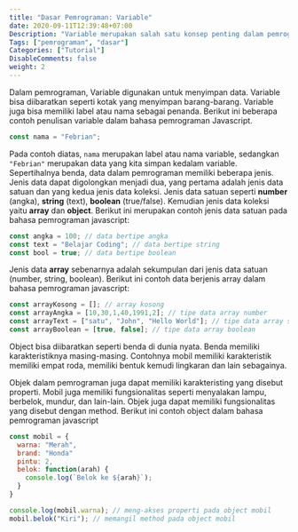 ```yaml
---
title: "Dasar Pemrograman: Variable"
date: 2020-09-11T12:39:48+07:00
Description: "Variable merupakan salah satu konsep penting dalam pemrograman"
Tags: ["pemrograman", "dasar"]
Categories: ["Tutorial"]
DisableComments: false
weight: 2
---
```


Dalam pemrograman, Variable digunakan untuk menyimpan data. Variable bisa diibaratkan seperti kotak yang menyimpan barang-barang. Variable juga bisa memiliki label atau nama sebagai penanda. Berikut ini beberapa contoh penulisan variable dalam bahasa pemrograman Javascript.

```javascript
const nama = "Febrian";
```

Pada contoh diatas, ```nama``` merupakan label atau nama variable, sedangkan ```"Febrian"``` merupakan data yang kita simpan kedalam variable. Sepertihalnya benda, data dalam pemrograman memiliki beberapa jenis. Jenis data dapat digolongkan menjadi dua, yang pertama adalah jenis data satuan dan yang kedua jenis data koleksi. Jenis data satuan seperti **number** (angka), **string** (text), **boolean** (true/false). Kemudian jenis data koleksi yaitu **array** dan **object**. Berikut ini merupakan contoh jenis data satuan pada bahasa pemrograman javascript:

```javascript
const angka = 100; // data bertipe angka
const text = "Belajar Coding"; // data bertipe string
const bool = true; // data bertipe boolean
```

Jenis data **array** sebenarnya adalah sekumpulan dari jenis data satuan (number, string, boolean). Berikut ini contoh data berjenis array dalam bahasa pemrograman javascript:
```javascript
const arrayKosong = []; // array kosong
const arrayAngka = [10,30,1,40,1991,2]; // tipe data array number
const arrayText = ["satu", "John", "Hello World"]; // tipe data array string
const arrayBoolean = [true, false]; // tipe data array boolean
```

Object bisa diibaratkan seperti benda di dunia nyata. Benda memiliki karakteristiknya masing-masing. Contohnya mobil memiliki karakteristik memiliki empat roda, memiliki bentuk kemudi lingkaran dan lain sebagainya. 

Objek dalam pemrograman juga dapat memiliki karakteristing yang disebut properti. Mobil juga memiliki fungsionalitas seperti menyalakan lampu, berbelok, mundur, dan lain-lain. Objek juga dapat memiliki fungsionalitas yang disebut dengan method. Berikut ini contoh object dalam bahasa pemrograman javascript

```javascript
const mobil = {
  warna: "Merah",
  brand: "Honda"
  pintu: 2,
  belok: function(arah) {
    console.log(`Belok ke ${arah}`);
  }
}

console.log(mobil.warna); // meng-akses properti pada object mobil
mobil.belok("Kiri"); // memangil method pada object mobil
```